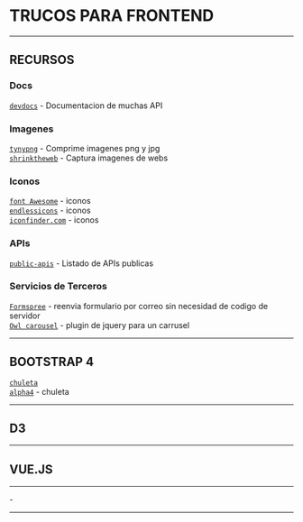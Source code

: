 # TRUCOS PARA FRONTEND

---

## RECURSOS

### Docs

<code>[devdocs](//devdocs.io)</code> - Documentacion de muchas API  

### Imagenes

<code>[tynypng](//tinypng.com)</code> - Comprime imagenes png y jpg  
<code>[shrinktheweb](//shrinktheweb.com)</code> - Captura imagenes de webs  

### Iconos

<code>[font Awesome](//fontawesome.io)</code> - iconos  
<code>[endlessicons](//endlessicons.com)</code> - iconos  
<code>[iconfinder.com](//iconfinder.com)</code> - iconos  

### APIs

<code>[public-apis](https://github.com/toddmotto/public-apis)</code> - Listado de APIs publicas  

### Servicios de Terceros

<code>[Formspree](//formspree.io)</code> - reenvia formulario por correo sin necesidad de codigo de servidor  
<code>[Owl carousel](//owlgraphic.com/owlcarousel//)</code> - plugin de jquery para un carrusel  

---

## BOOTSTRAP 4

<code>[chuleta alpha4](https://hackerthemes.com/bootstrap-cheatsheet/)</code> - chuleta  

---

## D3

---

## VUE.JS

---


<code></code> -

---
